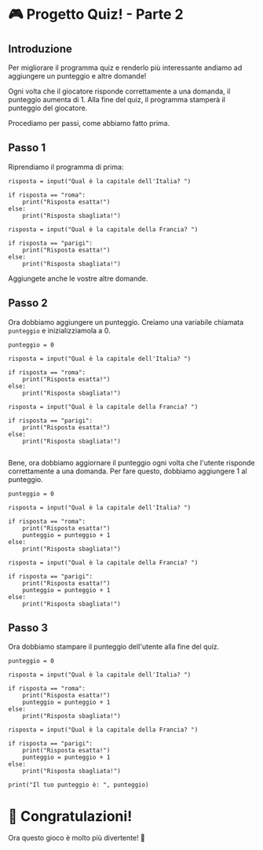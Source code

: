 # 🎮 Progetto Quiz! - Parte 2

## Introduzione

Per migliorare il programma quiz e renderlo più interessante andiamo ad aggiungere un punteggio e altre domande!

Ogni volta che il giocatore risponde correttamente a una domanda, il punteggio aumenta di 1. Alla fine del quiz, il
programma stamperà il punteggio del giocatore.

Procediamo per passi, come abbiamo fatto prima.

## Passo 1

Riprendiamo il programma di prima:

```python:line-numbers
risposta = input("Qual è la capitale dell'Italia? ")

if risposta == "roma":
    print("Risposta esatta!")
else:
    print("Risposta sbagliata!")

risposta = input("Qual è la capitale della Francia? ")

if risposta == "parigi":
    print("Risposta esatta!")
else:
    print("Risposta sbagliata!")
```

Aggiungete anche le vostre altre domande.

## Passo 2

Ora dobbiamo aggiungere un punteggio. Creiamo una variabile chiamata `punteggio` e inizializziamola a 0.

```python:line-numbers {1}
punteggio = 0

risposta = input("Qual è la capitale dell'Italia? ")

if risposta == "roma":
    print("Risposta esatta!")
else:
    print("Risposta sbagliata!")

risposta = input("Qual è la capitale della Francia? ")

if risposta == "parigi":
    print("Risposta esatta!")
else:
    print("Risposta sbagliata!")
    
```

Bene, ora dobbiamo aggiornare il punteggio ogni volta che l'utente risponde correttamente a una domanda. Per fare
questo,
dobbiamo aggiungere 1 al punteggio.

```python:line-numbers {7,15}
punteggio = 0

risposta = input("Qual è la capitale dell'Italia? ")

if risposta == "roma":
    print("Risposta esatta!")
    punteggio = punteggio + 1
else:
    print("Risposta sbagliata!")

risposta = input("Qual è la capitale della Francia? ")

if risposta == "parigi":
    print("Risposta esatta!")
    punteggio = punteggio + 1
else:
    print("Risposta sbagliata!")
```

## Passo 3

Ora dobbiamo stampare il punteggio dell'utente alla fine del quiz.

```python:line-numbers {19}
punteggio = 0

risposta = input("Qual è la capitale dell'Italia? ")

if risposta == "roma":
    print("Risposta esatta!")
    punteggio = punteggio + 1
else:
    print("Risposta sbagliata!")

risposta = input("Qual è la capitale della Francia? ")

if risposta == "parigi":
    print("Risposta esatta!")
    punteggio = punteggio + 1
else:
    print("Risposta sbagliata!")

print("Il tuo punteggio è: ", punteggio)

```

# 🎉 Congratulazioni!

Ora questo gioco è molto più divertente! 👏